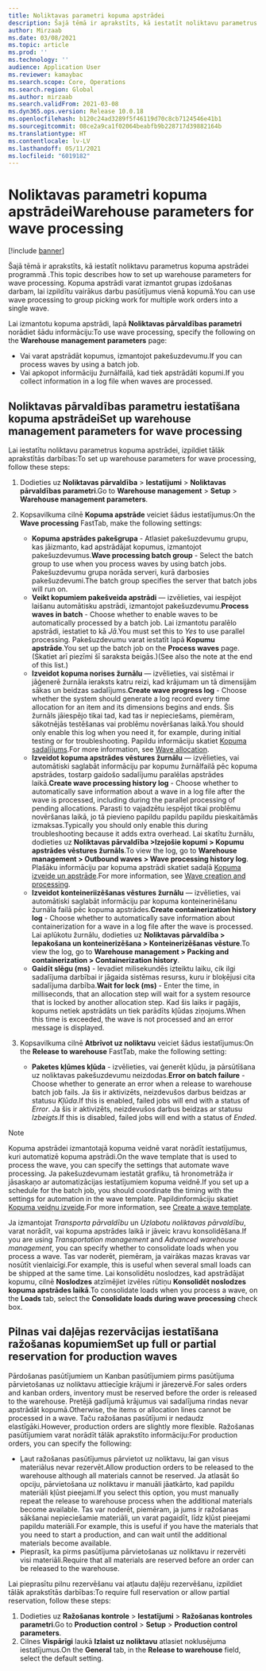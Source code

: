 ```yaml
---
title: Noliktavas parametri kopuma apstrādei
description: Šajā tēmā ir aprakstīts, kā iestatīt noliktavu parametrus kopuma apstrādei programmā . Kopuma apstrādi varat izmantot grupas izdošanas darbam, lai izpildītu vairākus darbu pasūtījumus vienā kopumā.
author: Mirzaab
ms.date: 03/08/2021
ms.topic: article
ms.prod: ''
ms.technology: ''
audience: Application User
ms.reviewer: kamaybac
ms.search.scope: Core, Operations
ms.search.region: Global
ms.author: mirzaab
ms.search.validFrom: 2021-03-08
ms.dyn365.ops.version: Release 10.0.18
ms.openlocfilehash: b120c24ad3289f5f46119d70c8cb7124546e41b1
ms.sourcegitcommit: 08ce2a9ca1f02064beabfb9b228717d39882164b
ms.translationtype: HT
ms.contentlocale: lv-LV
ms.lasthandoff: 05/11/2021
ms.locfileid: "6019182"
---
```

# <a name="warehouse-parameters-for-wave-processing"></a><span data-ttu-id="aed6a-104">Noliktavas parametri kopuma apstrādei</span><span class="sxs-lookup"><span data-stu-id="aed6a-104">Warehouse parameters for wave processing</span></span>

[!include [banner](../includes/banner.md)]

<span data-ttu-id="aed6a-105">Šajā tēmā ir aprakstīts, kā iestatīt noliktavu parametrus kopuma apstrādei programmā .</span><span class="sxs-lookup"><span data-stu-id="aed6a-105">This topic describes how to set up warehouse parameters for wave processing.</span></span> <span data-ttu-id="aed6a-106">Kopuma apstrādi varat izmantot grupas izdošanas darbam, lai izpildītu vairākus darbu pasūtījumus vienā kopumā.</span><span class="sxs-lookup"><span data-stu-id="aed6a-106">You can use wave processing to group picking work for multiple work orders into a single wave.</span></span>

<span data-ttu-id="aed6a-107">Lai izmantotu kopuma apstrādi, lapā **Noliktavas pārvaldības parametri** norādiet šādu informāciju:</span><span class="sxs-lookup"><span data-stu-id="aed6a-107">To use wave processing, specify the following on the **Warehouse management parameters** page:</span></span>

- <span data-ttu-id="aed6a-108">Vai varat apstrādāt kopumus, izmantojot pakešuzdevumu.</span><span class="sxs-lookup"><span data-stu-id="aed6a-108">If you can process waves by using a batch job.</span></span>
- <span data-ttu-id="aed6a-109">Vai apkopot informāciju žurnālfailā, kad tiek apstrādāti kopumi.</span><span class="sxs-lookup"><span data-stu-id="aed6a-109">If you collect information in a log file when waves are processed.</span></span>

## <a name="set-up-warehouse-management-parameters-for-wave-processing"></a><span data-ttu-id="aed6a-110">Noliktavas pārvaldības parametru iestatīšana kopuma apstrādei</span><span class="sxs-lookup"><span data-stu-id="aed6a-110">Set up warehouse management parameters for wave processing</span></span>

<span data-ttu-id="aed6a-111">Lai iestatītu noliktavu parametrus kopuma apstrādei, izpildiet tālāk aprakstītās darbības:</span><span class="sxs-lookup"><span data-stu-id="aed6a-111">To set up warehouse parameters for wave processing, follow these steps:</span></span>

1. <span data-ttu-id="aed6a-112">Dodieties uz **Noliktavas pārvaldība** \> **Iestatījumi** \> **Noliktavas pārvaldības parametri**.</span><span class="sxs-lookup"><span data-stu-id="aed6a-112">Go to **Warehouse management** \> **Setup** \> **Warehouse management parameters**.</span></span>

1. <span data-ttu-id="aed6a-113">Kopsavilkuma cilnē **Kopuma apstrāde** veiciet šādus iestatījumus:</span><span class="sxs-lookup"><span data-stu-id="aed6a-113">On the **Wave processing** FastTab, make the following settings:</span></span>

    - <span data-ttu-id="aed6a-114">**Kopuma apstrādes pakešgrupa** - Atlasiet pakešuzdevumu grupu, kas jāizmanto, kad apstrādājat kopumus, izmantojot pakešuzdevumus.</span><span class="sxs-lookup"><span data-stu-id="aed6a-114">**Wave processing batch group** - Select the batch group to use when you process waves by using batch jobs.</span></span> <span data-ttu-id="aed6a-115">Pakešuzdevumu grupa norāda serveri, kurā darbosies pakešuzdevumi.</span><span class="sxs-lookup"><span data-stu-id="aed6a-115">The batch group specifies the server that batch jobs will run on.</span></span>
    - <span data-ttu-id="aed6a-116">**Veikt kopumiem pakešveida apstrādi** — izvēlieties, vai iespējot laišanu automātisku apstrādi, izmantojot pakešuzdevumu.</span><span class="sxs-lookup"><span data-stu-id="aed6a-116">**Process waves in batch** - Choose whether to enable waves to be automatically processed by a batch job.</span></span> <span data-ttu-id="aed6a-117">Lai izmantotu paralēlo apstrādi, iestatiet to kā *Jā*.</span><span class="sxs-lookup"><span data-stu-id="aed6a-117">You must set this to *Yes* to use parallel processing.</span></span> <span data-ttu-id="aed6a-118">Pakešuzdevumu varat iestatīt lapā **Kopumu apstrāde**.</span><span class="sxs-lookup"><span data-stu-id="aed6a-118">You set up the batch job on the **Process waves** page.</span></span> <span data-ttu-id="aed6a-119">(Skatiet arī piezīmi šī saraksta beigās.)</span><span class="sxs-lookup"><span data-stu-id="aed6a-119">(See also the note at the end of this list.)</span></span>
    - <span data-ttu-id="aed6a-120">**Izveidot kopuma norises žurnālu** — izvēlieties, vai sistēmai ir jāģenerē žurnāla ieraksts katru reizi, kad krājumam un tā dimensijām sākas un beidzas sadalījums.</span><span class="sxs-lookup"><span data-stu-id="aed6a-120">**Create wave progress log** - Choose whether the system should generate a log record every time allocation for an item and its dimensions begins and ends.</span></span> <span data-ttu-id="aed6a-121">Šis žurnāls jāiespējo tikai tad, kad tas ir nepieciešams, piemēram, sākotnējās testēšanas vai problēmu novēršanas laikā.</span><span class="sxs-lookup"><span data-stu-id="aed6a-121">You should only enable this log when you need it, for example, during initial testing or for troubleshooting.</span></span> <span data-ttu-id="aed6a-122">Papildu informāciju skatiet [Kopuma sadalījums](wave-allocation-method.md).</span><span class="sxs-lookup"><span data-stu-id="aed6a-122">For more information, see [Wave allocation](wave-allocation-method.md).</span></span>
    - <span data-ttu-id="aed6a-123">**Izveidot kopuma apstrādes vēstures žurnālu** — izvēlieties, vai automātiski saglabāt informāciju par kopumu žurnālfailā pēc kopuma apstrādes, tostarp gaidošo sadalījumu paralēlas apstrādes laikā.</span><span class="sxs-lookup"><span data-stu-id="aed6a-123">**Create wave processing history log** - Choose whether to automatically save information about a wave in a log file after the wave is processed, including during the parallel processing of pending allocations.</span></span> <span data-ttu-id="aed6a-124">Parasti to vajadzētu iespējot tikai problēmu novēršanas laikā, jo tā pievieno papildu papildu papildu pieskaitāmās izmaksas.</span><span class="sxs-lookup"><span data-stu-id="aed6a-124">Typically you should only enable this during troubleshooting because it adds extra overhead.</span></span> <span data-ttu-id="aed6a-125">Lai skatītu žurnālu, dodieties uz **Noliktavas pārvaldība \>Izejošie kopumi \> Kopumu apstrādes vēstures žurnāls**.</span><span class="sxs-lookup"><span data-stu-id="aed6a-125">To view the log, go to **Warehouse management \> Outbound waves \> Wave processing history log**.</span></span> <span data-ttu-id="aed6a-126">Plašāku informāciju par kopuma apstrādi skatiet sadaļā [Kopuma izveide un apstrāde](wave-processing.md).</span><span class="sxs-lookup"><span data-stu-id="aed6a-126">For more information, see [Wave creation and processing](wave-processing.md).</span></span>
    - <span data-ttu-id="aed6a-127">**Izveidot konteineriizēšanas vēstures žurnālu** — izvēlieties, vai automātiski saglabāt informāciju par kopuma konteinerinēšanu žurnāla failā pēc kopuma apstrādes.</span><span class="sxs-lookup"><span data-stu-id="aed6a-127">**Create containerization history log** - Choose whether to automatically save information about containerization for a wave in a log file after the wave is processed.</span></span> <span data-ttu-id="aed6a-128">Lai aplūkotu žurnālu, dodieties uz **Noliktavas pārvaldība \> Iepakošana un konteinerizēšana \> Konteinerizēšanas vēsture**.</span><span class="sxs-lookup"><span data-stu-id="aed6a-128">To view the log, go to **Warehouse management \> Packing and containerization \> Containerization history**.</span></span>
    - <span data-ttu-id="aed6a-129">**Gaidīt slēgu (ms)** - Ievadiet milisekundēs izteiktu laiku, cik ilgi sadalījuma darbībai ir jāgaida sistēmas resurss, kuru ir bloķējusi cita sadalījuma darbība.</span><span class="sxs-lookup"><span data-stu-id="aed6a-129">**Wait for lock (ms)** - Enter the time, in milliseconds, that an allocation step will wait for a system resource that is locked by another allocation step.</span></span> <span data-ttu-id="aed6a-130">Kad šis laiks ir pagājis, kopums netiek apstrādāts un tiek parādīts kļūdas ziņojums.</span><span class="sxs-lookup"><span data-stu-id="aed6a-130">When this time is exceeded, the wave is not processed and an error message is displayed.</span></span>

1. <span data-ttu-id="aed6a-131">Kopsavilkuma cilnē **Atbrīvot uz noliktavu** veiciet šādus iestatījumus:</span><span class="sxs-lookup"><span data-stu-id="aed6a-131">On the **Release to warehouse** FastTab, make the following setting:</span></span>

    - <span data-ttu-id="aed6a-132">**Paketes kļūmes kļūda** - izvēlieties, vai ģenerēt kļūdu, ja pārsūtīšana uz noliktavas pakešuzdevumu neizdodas.</span><span class="sxs-lookup"><span data-stu-id="aed6a-132">**Error on batch failure** - Choose whether to generate an error when a release to warehouse batch job fails.</span></span> <span data-ttu-id="aed6a-133">Ja šis ir aktivizēts, neizdevušos darbus beidzas ar statusu *Kļūda*.</span><span class="sxs-lookup"><span data-stu-id="aed6a-133">If this is enabled, failed jobs will end with a status of *Error*.</span></span> <span data-ttu-id="aed6a-134">Ja šis ir aktivizēts, neizdevušos darbus beidzas ar statusu *Izbeigts*.</span><span class="sxs-lookup"><span data-stu-id="aed6a-134">If this is disabled, failed jobs will end with a status of *Ended*.</span></span>

> [!NOTE]
> <span data-ttu-id="aed6a-135">Kopuma apstrādei izmantotajā kopuma veidnē varat norādīt iestatījumus, kuri automatizē kopuma apstrādi.</span><span class="sxs-lookup"><span data-stu-id="aed6a-135">On the wave template that is used to process the wave, you can specify the settings that automate wave processing.</span></span> <span data-ttu-id="aed6a-136">Ja pakešuzdevumam iestatāt grafiku, tā hronometrāža ir jāsaskaņo ar automatizācijas iestatījumiem kopuma veidnē.</span><span class="sxs-lookup"><span data-stu-id="aed6a-136">If you set up a schedule for the batch job, you should coordinate the timing with the settings for automation in the wave template.</span></span> <span data-ttu-id="aed6a-137">Papildinformāciju skatiet [Kopuma veidņu izveide](wave-templates.md).</span><span class="sxs-lookup"><span data-stu-id="aed6a-137">For more information, see [Create a wave template](wave-templates.md).</span></span>
>
> <span data-ttu-id="aed6a-138">Ja izmantojat *Transporta pārvaldību* un *Uzlabotu noliktavas pārvaldību*, varat norādīt, vai kopuma apstrādes laikā ir jāveic kravu konsolidēšana.</span><span class="sxs-lookup"><span data-stu-id="aed6a-138">If you are using *Transportation management* and *Advanced warehouse management*, you can specify whether to consolidate loads when you process a wave.</span></span> <span data-ttu-id="aed6a-139">Tas var noderēt, piemēram, ja vairākas mazas kravas var nosūtīt vienlaicīgi.</span><span class="sxs-lookup"><span data-stu-id="aed6a-139">For example, this is useful when several small loads can be shipped at the same time.</span></span> <span data-ttu-id="aed6a-140">Lai konsolidētu noslodzes, kad apstrādājat kopumu, cilnē **Noslodzes** atzīmējiet izvēles rūtiņu **Konsolidēt noslodzes kopuma apstrādes laikā**.</span><span class="sxs-lookup"><span data-stu-id="aed6a-140">To consolidate loads when you process a wave, on the **Loads** tab, select the **Consolidate loads during wave processing** check box.</span></span></P>

## <a name="set-up-full-or-partial-reservation-for-production-waves"></a><span data-ttu-id="aed6a-141">Pilnas vai daļējas rezervācijas iestatīšana ražošanas kopumiem</span><span class="sxs-lookup"><span data-stu-id="aed6a-141">Set up full or partial reservation for production waves</span></span>

<span data-ttu-id="aed6a-142">Pārdošanas pasūtījumiem un Kanban pasūtījumiem pirms pasūtījuma pārvietošanas uz noliktavu attiecīgie krājumi ir jārezervē.</span><span class="sxs-lookup"><span data-stu-id="aed6a-142">For sales orders and kanban orders, inventory must be reserved before the order is released to the warehouse.</span></span> <span data-ttu-id="aed6a-143">Pretējā gadījumā krājumus vai sadalījuma rindas nevar apstrādāt kopumā.</span><span class="sxs-lookup"><span data-stu-id="aed6a-143">Otherwise, the items or allocation lines cannot be processed in a wave.</span></span> <span data-ttu-id="aed6a-144">Taču ražošanas pasūtījumi ir nedaudz elastīgāki.</span><span class="sxs-lookup"><span data-stu-id="aed6a-144">However, production orders are slightly more flexible.</span></span> <span data-ttu-id="aed6a-145">Ražošanas pasūtījumiem varat norādīt tālāk aprakstīto informāciju:</span><span class="sxs-lookup"><span data-stu-id="aed6a-145">For production orders, you can specify the following:</span></span>

- <span data-ttu-id="aed6a-146">Ļaut ražošanas pasūtījumus pārvietot uz noliktavu, lai gan visus materiālus nevar rezervēt.</span><span class="sxs-lookup"><span data-stu-id="aed6a-146">Allow production orders to be released to the warehouse although all materials cannot be reserved.</span></span> <span data-ttu-id="aed6a-147">Ja atlasāt šo opciju, pārvietošana uz noliktavu ir manuāli jāatkārto, kad papildu materiāli kļūst pieejami.</span><span class="sxs-lookup"><span data-stu-id="aed6a-147">If you select this option, you must manually repeat the release to warehouse process when the additional materials become available.</span></span> <span data-ttu-id="aed6a-148">Tas var noderēt, piemēram, ja jums ir ražošanas sākšanai nepieciešamie materiāli, un varat pagaidīt, līdz kļūst pieejami papildu materiāli.</span><span class="sxs-lookup"><span data-stu-id="aed6a-148">For example, this is useful if you have the materials that you need to start a production, and can wait until the additional materials become available.</span></span>
- <span data-ttu-id="aed6a-149">Pieprasīt, ka pirms pasūtījuma pārvietošanas uz noliktavu ir rezervēti visi materiāli.</span><span class="sxs-lookup"><span data-stu-id="aed6a-149">Require that all materials are reserved before an order can be released to the warehouse.</span></span>

<span data-ttu-id="aed6a-150">Lai pieprasītu pilnu rezervēšanu vai atļautu daļēju rezervēšanu, izpildiet tālāk aprakstītās darbības:</span><span class="sxs-lookup"><span data-stu-id="aed6a-150">To require full reservation or allow partial reservation, follow these steps:</span></span>

1. <span data-ttu-id="aed6a-151">Dodieties uz **Ražošanas kontrole** \> **Iestatījumi** \> **Ražošanas kontroles parametri**.</span><span class="sxs-lookup"><span data-stu-id="aed6a-151">Go to **Production control** \> **Setup** \> **Production control parameters**.</span></span>
1. <span data-ttu-id="aed6a-152">Cilnes **Vispārīgi** laukā **Izlaist uz noliktavu** atlasiet noklusējuma iestatījumus.</span><span class="sxs-lookup"><span data-stu-id="aed6a-152">On the **General** tab, in the **Release to warehouse** field, select the default setting.</span></span>
